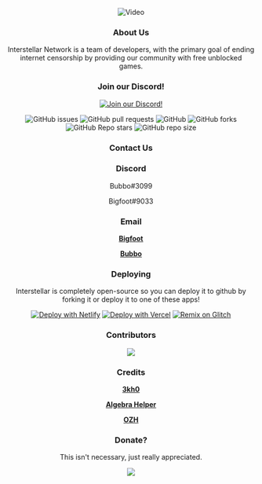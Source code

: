 <div align='center'>

  ![Video](https://spacesprod.libertas.gg/embeds/BMtrveS3psy48gibPheqEEYRik9lMyXy2J8uUyhm.gif)

### About Us

Interstellar Network is a team of developers, with the primary goal of ending internet censorship by providing our community with free unblocked games.


### Join our Discord!

[![Join our Discord!](https://raw.githubusercontent.com/imbubbo/buttons/main/discord/button/discord-button1.png)](https://discord.gg/ffcdaaA49g)
  
 
![GitHub issues](https://img.shields.io/github/issues/imbubbo/interstellar?logo=github&style=flat-square) 
![GitHub pull requests](https://img.shields.io/github/issues-pr/imbubbo/interstellar?label=Pull%20requests&logo=github&style=flat-square) 
![GitHub](https://img.shields.io/github/license/imbubbo/interstellar?label=Licence&logo=github&style=flat-square) 
![GitHub forks](https://img.shields.io/github/forks/imbubbo/interstellar?label=Forks&logo=github&style=flat-square) 
![GitHub Repo stars](https://img.shields.io/github/stars/imbubbo/interstellar?color=yellow&label=Stars&logo=github&style=flat-square) 
![GitHub repo size](https://img.shields.io/github/repo-size/imbubbo/interstellar?label=Repo%20size&logo=github&style=flat-square) 

### Contact Us

### Discord
Bubbo#3099

Bigfoot#9033

### Email
 **<a href="mailto:Bigfoot@bigfoot9999.tk">Bigfoot</a>**
 
 **<a href="mailto:dev@stars.gq">Bubbo</a>**

### Deploying
Interstellar is completely open-source so you can deploy it to github by forking it or deploy it to one of these apps!
  
[![Deploy with Netlify](https://www.netlify.com/img/deploy/button.svg)](https://app.netlify.com/start/deploy?repository=https://github.com/imbubbo/interstellar)
[![Deploy with Vercel](https://vercel.com/button)](https://vercel.com/new/clone?repository-url=https://github.com/imbubbo/interstellar)
  [![Remix on Glitch](https://raw.githubusercontent.com/BinBashBanana/deploy-buttons/master/buttons/remade/glitch.svg)](https://glitch.com/edit/#!/import/github/imbubbo/interstellar)


### Contributors 
<img src="https://contrib.rocks/image?repo=imbubbo/interstellar"/>

### Credits
 **<a href="https://github.com/3kh0/3kh0.github.io">3kh0</a>**
 
 **<a href="https://github.com/AlgebraHelper/AlgebraHelper-old">Algebra Helper</a>**

 **<a href="https://github.com/ozh/cookieclicker">OZH</a>**

### Donate?

This isn't necessary, just really appreciated.

[![](https://c5.patreon.com/external/logo/become_a_patron_button.png)](https://www.patreon.com/interstellarofficial)




  
